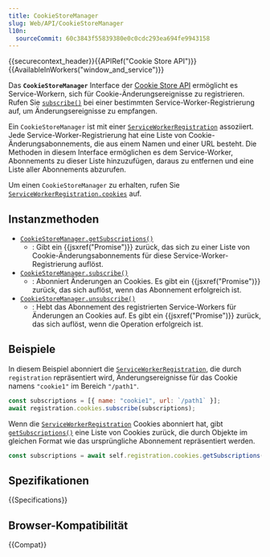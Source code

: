 ```yaml
---
title: CookieStoreManager
slug: Web/API/CookieStoreManager
l10n:
  sourceCommit: 60c3843f55839380e0c0cdc293ea694fe9943158
---
```


{{securecontext_header}}{{APIRef("Cookie Store API")}}{{AvailableInWorkers("window_and_service")}}

Das **`CookieStoreManager`** Interface der [Cookie Store API](/de/docs/Web/API/Cookie_Store_API) ermöglicht es Service-Workern, sich für Cookie-Änderungsereignisse zu registrieren. Rufen Sie [`subscribe()`](/de/docs/Web/API/CookieStoreManager/subscribe) bei einer bestimmten Service-Worker-Registrierung auf, um Änderungsereignisse zu empfangen.

Ein `CookieStoreManager` ist mit einer [`ServiceWorkerRegistration`](/de/docs/Web/API/ServiceWorkerRegistration) assoziiert. Jede Service-Worker-Registrierung hat eine Liste von Cookie-Änderungsabonnements, die aus einem Namen und einer URL besteht. Die Methoden in diesem Interface ermöglichen es dem Service-Worker, Abonnements zu dieser Liste hinzuzufügen, daraus zu entfernen und eine Liste aller Abonnements abzurufen.

Um einen `CookieStoreManager` zu erhalten, rufen Sie [`ServiceWorkerRegistration.cookies`](/de/docs/Web/API/ServiceWorkerRegistration/cookies) auf.

## Instanzmethoden

- [`CookieStoreManager.getSubscriptions()`](/de/docs/Web/API/CookieStoreManager/getSubscriptions)
  - : Gibt ein {{jsxref("Promise")}} zurück, das sich zu einer Liste von Cookie-Änderungsabonnements für diese Service-Worker-Registrierung auflöst.
- [`CookieStoreManager.subscribe()`](/de/docs/Web/API/CookieStoreManager/subscribe)
  - : Abonniert Änderungen an Cookies. Es gibt ein {{jsxref("Promise")}} zurück, das sich auflöst, wenn das Abonnement erfolgreich ist.
- [`CookieStoreManager.unsubscribe()`](/de/docs/Web/API/CookieStoreManager/unsubscribe)
  - : Hebt das Abonnement des registrierten Service-Workers für Änderungen an Cookies auf. Es gibt ein {{jsxref("Promise")}} zurück, das sich auflöst, wenn die Operation erfolgreich ist.

## Beispiele

In diesem Beispiel abonniert die [`ServiceWorkerRegistration`](/de/docs/Web/API/ServiceWorkerRegistration), die durch `registration` repräsentiert wird, Änderungsereignisse für das Cookie namens `"cookie1"` im Bereich `"/path1"`.

```js
const subscriptions = [{ name: "cookie1", url: `/path1` }];
await registration.cookies.subscribe(subscriptions);
```

Wenn die [`ServiceWorkerRegistration`](/de/docs/Web/API/ServiceWorkerRegistration) Cookies abonniert hat, gibt [`getSubscriptions()`](/de/docs/Web/API/CookieStoreManager/getSubscriptions) eine Liste von Cookies zurück, die durch Objekte im gleichen Format wie das ursprüngliche Abonnement repräsentiert werden.

```js
const subscriptions = await self.registration.cookies.getSubscriptions();
```

## Spezifikationen

{{Specifications}}

## Browser-Kompatibilität

{{Compat}}
